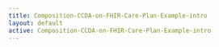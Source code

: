 ```yaml
---
title: Composition-CCDA-on-FHIR-Care-Plan-Example-intro
layout: default
active: Composition-CCDA-on-FHIR-Care-Plan-Example-intro
---
```


